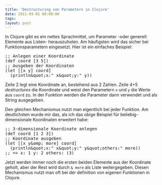 ```yaml
---
title: 'Destructuring von Parametern in Clojure'
date: 2011-03-01 00:00:00 
tags: 
layout: post
---
```

<p>In Clojure gibt es ein nettes Sprachmittel, um Parameter -oder generell: Elemente aus Listen- herauszuholen. Am häufigsten wird das sicher bei Funktionsparametern eingesetzt. Hier ist ein einfaches Beispiel:</p>

<pre>
;; Anlegen einer Koordinate
(def coord [3 5])
;; Ausgeben der Koordinaten
(let [[x y] coord]
  (println&amp;quot;x:&quot; x&amp;quot;y:&quot; y))
</pre>

<p>Zeile 2 legt eine Koordinate an, bestehend aus 2 Zahlen. Zeile 4+5 <em>destructures</em> die Koordinate und weist den Parametern <code>x</code> und <code>y</code> die Werte aus <code>coord</code> zu. In der Funktion werden die Parameter dann verwendet und als String ausgegeben.</p>

<p>Den gleichen Mechanismus nutzt man eigentlich bei jeder Funktion. Am deutlichsten wurde mir das, als ich das obige Beispiel für beliebig-dimensionale Koordinaten erweitert habe:</p>

<pre>
;; 3-dimensionale Koordinate anlegen
(def coord [1 2 3])
;; Koordinate ausgeben
(let [[x y&amp;amp; more] coord]
  (println&amp;quot;x:&quot; x&amp;quot;y:&quot; y&amp;quot;others:&quot; more))
;; =&gt; x: 1 y: 2 others: (3)
</pre>

<p>Jetzt werden immer noch die ersten beiden Elemente aus der Koordinate geholt, aber der Rest wird durch <code>&amp; more</code> als Liste weitergegeben. Diesen Mechanismus nutzt man oft bei der definition von eigenen Funktionen in Clojure.</p>
